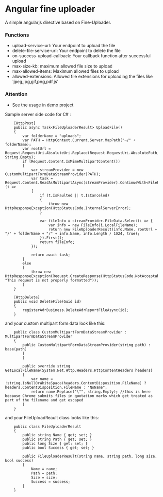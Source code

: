 # Angular fine uploader
A simple angularjs directive based on Fine-Uploader.

### Functions
- upload-service-url: Your endpoint to upload the file
- delete-file-service-url: Your endpoint to delete the file
- on-success-upload-callback: Your callback function after successful upload
- max-size-kb: maximum allowed file size to upload
- max-allowed-items: Maximum allowed files to upload 
- allowed-extensions: Allowed file extensions for uploading the files like 'jpeg,jpg,gif,png,pdf,js'

### Attention
- See the usage in demo project

Sample server side code for C# :
```
    [HttpPost]
    public async Task<FileUploaderResult> UploadFile()
    {
        var folderName = "uploads";
        var PATH = HttpContext.Current.Server.MapPath("~/" + folderName);
        var rootUrl = Request.RequestUri.AbsoluteUri.Replace(Request.RequestUri.AbsolutePath, String.Empty);
        if (Request.Content.IsMimeMultipartContent())
        {
            var streamProvider = new CustomMultipartFormDataStreamProvider(PATH);
            var task = Request.Content.ReadAsMultipartAsync(streamProvider).ContinueWith<FileUploaderResult>(t =>
            {
                if (t.IsFaulted || t.IsCanceled)
                {
                    throw new HttpResponseException(HttpStatusCode.InternalServerError);
                }

                var fileInfo = streamProvider.FileData.Select(i => {
                    var info = new FileInfo(i.LocalFileName);
                    return new FileUploaderResult(info.Name, rootUrl + "/" + folderName + "/" + info.Name, info.Length / 1024, true);
                }).First();
                return fileInfo;
            });

            return await task;
        }
        else
        {
            throw new HttpResponseException(Request.CreateResponse(HttpStatusCode.NotAcceptable, "This request is not properly formatted"));
        }
    }

    [HttpDelete]
    public void DeleteFile(Guid id)
    {
        registerAdrBusiness.DeleteAdrReportFileAsync(id);
    }
```

and your custom multipart form data look like this:
```
    public class CustomMultipartFormDataStreamProvider : MultipartFormDataStreamProvider
    {
        public CustomMultipartFormDataStreamProvider(string path) : base(path)
        {
        }

        public override string GetLocalFileName(System.Net.Http.Headers.HttpContentHeaders headers)
        {
            var name = !string.IsNullOrWhiteSpace(headers.ContentDisposition.FileName) ? headers.ContentDisposition.FileName : "NoName";
            return name.Replace("\"", string.Empty); //this is here because Chrome submits files in quotation marks which get treated as part of the filename and get escaped
        }
    }
```

and your FileUploadReault class looks like this:
```
    public class FileUploaderResult
    {
        public string Name { get; set; }
        public string Path { get; set; }
        public long Size { get; set; }
        public bool Success { get; set; }

        public FileUploaderResult(string name, string path, long size, bool success)
        {
            Name = name;
            Path = path;
            Size = size;
            Success = success;
        }
    }
```